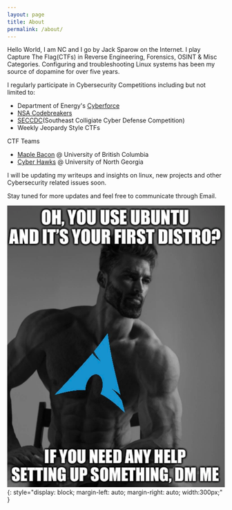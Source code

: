 ```yaml
---
layout: page
title: About
permalink: /about/
---
```


Hello World, I am NC and I go by Jack Sparow on the Internet. I play Capture The Flag(CTFs) in Reverse Engineering, Forensics, OSINT & Misc Categories. Configuring and troubleshooting Linux systems has been my source of dopamine for over five years. 

I regularly participate in Cybersecurity Competitions including but not limited to:

- Department of Energy's [Cyberforce](https://cyberforce.energy.gov/cyberforce-competition/prior-competitions/doe-cyberforce-competition-2024/)
- [NSA Codebreakers](https://nsa-codebreaker.org/leaderboard)
- [SECCDC](https://cyberflorida.org/seccdc/)(Southeast Colligiate Cyber Defense Competition)
- Weekly Jeopardy Style CTFs

CTF Teams

- [Maple Bacon](https://maplebacon.org/about/) @ University of British Columbia
- [Cyber Hawks](https://cyberhawks.org/) @ University of North Georgia

I will be updating my writeups and insights on linux, new projects and other Cybersecurity related issues soon.

Stay tuned for more updates and feel free to communicate through Email.

![btw I use arch](/assets/ubuntu_help_arch_btw.png){: style="display: block; margin-left: auto; margin-right: auto; width:300px;" }